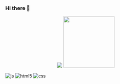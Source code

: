 ### Hi there 👋

<div align="center">
    <img src="https://github-readme-stats.vercel.app/api?username=shallow960&show_icons=true&theme=radical">
    <img style="height:160px;" src="https://github-readme-stats.vercel.app/api/top-langs/?username=shallow960&layout=compact">
</div>

![js](https://img.shields.io/badge/JavaScript-F7DF1E?style=for-the-badge&logo=JavaScript&logoColor=white)
![html5](https://img.shields.io/badge/HTML5-E34F26?style=for-the-badge&logo=html5&logoColor=white)
![css](https://img.shields.io/badge/CSS-239120?&style=for-the-badge&logo=css3&logoColor=white)
